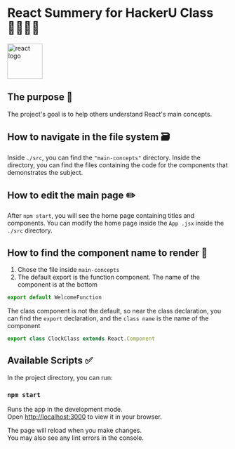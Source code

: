 # React Summery for HackerU Class 🧑‍🎓👩‍🎓
<img src="./public/favicon.ico" alt="react logo" style="width:80px;"/>

## The purpose 🎯
 The project's goal is to help others understand React's main concepts.
## How to navigate in the file system 🗃️
Inside `./src`, you can find the `"main-concepts"` directory. 
Inside the directory, you can find the files containing the code for the components that demonstrates the subject.

## How to edit the main page ✏️
After `npm start`, you will see the home page containing titles and components. You can modify the home page inside the `App .jsx` inside the `./src` directory.

## How to find the component name to render 🔎
1. Chose the file inside `main-concepts`
2. The default export is the function component. The name of the component is at the bottom
``` javascript
export default WelcomeFunction
```
The class component is not the default, so near the class declaration, you can find the `export` declaration, and the `class name` is the name of the component
``` javascript
export class ClockClass extends React.Component 
```


## Available Scripts ✅

In the project directory, you can run:

### `npm start`

Runs the app in the development mode.\
Open [http://localhost:3000](http://localhost:3000) to view it in your browser.

The page will reload when you make changes.\
You may also see any lint errors in the console.

